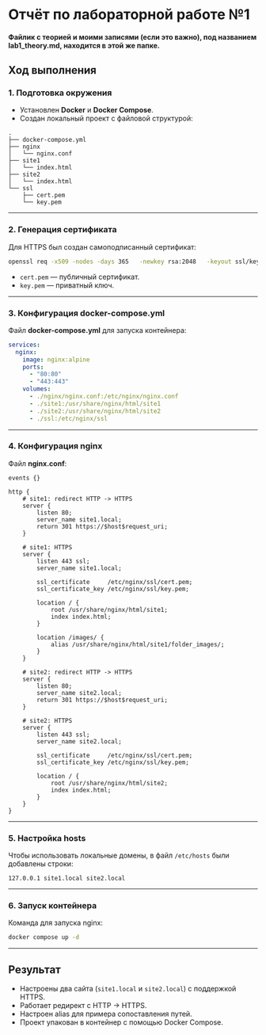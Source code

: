 # Отчёт по лабораторной работе №1

#### Файлик с теорией и моими записями (если это важно), под названием lab1_theory.md, находится в этой же папке.


## Ход выполнения

### 1. Подготовка окружения
- Установлен **Docker** и **Docker Compose**.  
- Создан локальный проект с файловой структурой:  

```
.
├── docker-compose.yml
├── nginx
│   └── nginx.conf
├── site1
│   └── index.html
├── site2
│   └── index.html
└── ssl
    ├── cert.pem
    └── key.pem
```

---

### 2. Генерация сертификата
Для HTTPS был создан самоподписанный сертификат:  

```bash
openssl req -x509 -nodes -days 365   -newkey rsa:2048   -keyout ssl/key.pem   -out ssl/cert.pem   -subj "/CN=site1.local"
```

- `cert.pem` — публичный сертификат.  
- `key.pem` — приватный ключ.  

---

### 3. Конфигурация docker-compose.yml
Файл **docker-compose.yml** для запуска контейнера:  

```yaml
services:
  nginx:
    image: nginx:alpine
    ports:
      - "80:80"
      - "443:443"
    volumes:
      - ./nginx/nginx.conf:/etc/nginx/nginx.conf
      - ./site1:/usr/share/nginx/html/site1
      - ./site2:/usr/share/nginx/html/site2
      - ./ssl:/etc/nginx/ssl
```

---

### 4. Конфигурация nginx
Файл **nginx.conf**:  

```nginx
events {}

http {
    # site1: redirect HTTP -> HTTPS
    server {
        listen 80;
        server_name site1.local;
        return 301 https://$host$request_uri;
    }

    # site1: HTTPS
    server {
        listen 443 ssl;
        server_name site1.local;

        ssl_certificate     /etc/nginx/ssl/cert.pem;
        ssl_certificate_key /etc/nginx/ssl/key.pem;

        location / {
            root /usr/share/nginx/html/site1;
            index index.html;
        }

        location /images/ {
            alias /usr/share/nginx/html/site1/folder_images/;
        }
    }

    # site2: redirect HTTP -> HTTPS
    server {
        listen 80;
        server_name site2.local;
        return 301 https://$host$request_uri;
    }

    # site2: HTTPS
    server {
        listen 443 ssl;
        server_name site2.local;

        ssl_certificate     /etc/nginx/ssl/cert.pem;
        ssl_certificate_key /etc/nginx/ssl/key.pem;

        location / {
            root /usr/share/nginx/html/site2;
            index index.html;
        }
    }
}
```

---

### 5. Настройка hosts
Чтобы использовать локальные домены, в файл `/etc/hosts` были добавлены строки:  

```
127.0.0.1 site1.local site2.local
```

---

### 6. Запуск контейнера
Команда для запуска nginx:  
```bash
docker compose up -d
```

---

## Результат
- Настроены два сайта (`site1.local` и `site2.local`) с поддержкой HTTPS.  
- Работает редирект с HTTP → HTTPS.  
- Настроен alias для примера сопоставления путей.  
- Проект упакован в контейнер с помощью Docker Compose.  

